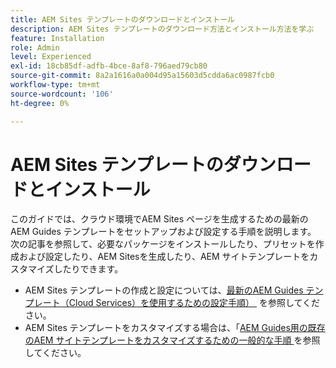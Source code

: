```yaml
---
title: AEM Sites テンプレートのダウンロードとインストール
description: AEM Sites テンプレートのダウンロード方法とインストール方法を学ぶ
feature: Installation
role: Admin
level: Experienced
exl-id: 18cb85df-adfb-4bce-8af8-796aed79cb80
source-git-commit: 8a2a1616a0a004d95a15603d5cdda6ac0987fcb0
workflow-type: tm+mt
source-wordcount: '106'
ht-degree: 0%

---
```


# AEM Sites テンプレートのダウンロードとインストール

このガイドでは、クラウド環境でAEM Sites ページを生成するための最新のAEM Guides テンプレートをセットアップおよび設定する手順を説明します。 次の記事を参照して、必要なパッケージをインストールしたり、プリセットを作成および設定したり、AEM Sitesを生成したり、AEM サイトテンプレートをカスタマイズしたりできます。

- AEM Sites テンプレートの作成と設定については、[&#x200B; 最新のAEM Guides テンプレート（Cloud Services）を使用するための設定手順） &#x200B;](../knowledge-base/kb-articles/publishing/download-install-aem-sites-templates-cs-kb.md) を参照してください。
- AEM Sites テンプレートをカスタマイズする場合は、「[AEM Guides用の既存のAEM サイトテンプレートをカスタマイズするための一般的な手順 &#x200B;](../knowledge-base/kb-articles/publishing/customize-exsisting-site-template-kb.md) を参照してください。
